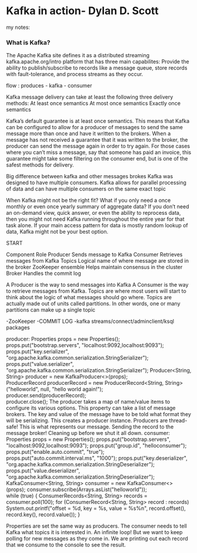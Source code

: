 # Kafka in action- Dylan D. Scott

my notes:

### What is Kafka?
The Apache Kafka site defines it as a distributed streaming kafka.apache.org/intro platform that has three main capabilites:
 Provide the ability to publish/subscribe to records like a message queue, 
 store records with fault-tolerance,
 and process streams as they occur.
 
 flow : produces - kafka - consumer
 
 Kafka message delivery can take at least the following three delivery methods:
At least once semantics 
At most once semantics 
Exactly once semantics

Kafka’s default guarantee is at least once semantics. This means that Kafka can be configured to allow for a producer of messages to send the same message more than once and have it written to the brokers. When a message has not received a guarantee that it was written to the broker, the producer can send the message again in order to try again. For those cases where you can’t miss a message, say that someone has paid an invoice, this guarantee might take some filtering on the consumer end, but is one of the safest methods for delivery.

Big difference between kafka and other messages brokes
Kafka was designed to have multiple consumers. 
 Kafka allows for parallel processing of data and can have multiple consumers on the same exact topic

 When Kafka might not be the right fit?
 What if you only need a once monthly or even once yearly summary of aggregate data? If you don’t need an on-demand view, quick answer, or even the ability to reprocess data, then you might not need Kafka running throughout the entire year for that task alone. 
 If your main access pattern for data is mostly random lookup of data, Kafka might not be your best option.
 
START
 
Component		 Role
Producer		 Sends message to Kafka
Consumer 		 Retrieves messages from Kafka
Topics 		     Logical name of where message are stored in the broker
ZooKeeper ensemble 		Helps maintain consensus in the cluster
Broker 			Handles the commit log

A Producer is the way to send messages into Kafka
A Consumer is the way to retrieve messages from Kafka.
Topics are where most users will start to think about the logic of what messages should go where. Topics are actually made out of units called partitions. In other words, one or many partitions can make up a single topic 

-ZooKeeper
-COMMIT LOG
-kafka streams/connect/adminclient/ksql packages 


producer:
Properties props = new Properties();                                                   props.put("bootstrap.servers", "localhost:9092,localhost:9093");                       
props.put("key.serializer", "org.apache.kafka.common.serialization.StringSerializer"); props.put("value.serializer", "org.apache.kafka.common.serialization.StringSerializer");
Producer<String, String> producer = new KafkaProducer<>(props);                        
ProducerRecord producerRecord = new ProducerRecord<String, String> ("helloworld", null, "hello world again!");                                            
producer.send(producerRecord);                                                         
producer.close(); 
The producer takes a map of name/value items to configure its various options.
This property can take a list of message brokers.
The key and value of the message have to be told what format they will be serializing.
This creates a producer instance. Producers are thread-safe!
This is what represents our message.
Sending the record to the message broker!
Cleaning up before we shut it all down.
consumer:
Properties props = new Properties();                               props.put("bootstrap.servers", "localhost:9092,localhost:9093"); props.put("group.id", "helloconsumer"); props.put("enable.auto.commit", "true"); props.put("auto.commit.interval.ms", "1000"); props.put("key.deserializer", "org.apache.kafka.common.serialization.StringDeserializer"); props.put("value.deserializer", "org.apache.kafka.common.serialization.StringDeserializer");
 KafkaConsumer<String, String> consumer = new KafkaConsumer<>(props); consumer.subscribe(Arrays.asList("helloworld"));                  
 while (true) {     ConsumerRecords<String, String> records = consumer.poll(100);      for (ConsumerRecord<String, String> record : records)                  System.out.printf("offset = %d, key = %s, value = %s%n", record.offset(), record.key(), record.value()); }

Properties are set the same way as producers.
The consumer needs to tell Kafka what topics it is interested in.
An infinite loop! But we want to keep polling for new messages as they come in.
We are printing out each record that we consume to the console to see the result.




